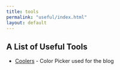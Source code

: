 ```yaml
---
title: tools
permalink: "useful/index.html"
layout: default
---
```


## A List of Useful Tools
- [Coolers](https://coolors.co/) - Color Picker used for the blog

